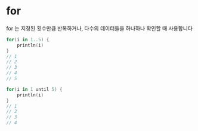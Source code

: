 for
======

for 는 지정된 횟수만큼 반복하거나, 다수의 데이터들을 하나하나 확인할 때 사용합니다

```kotlin
for(i in 1..5) {
    println(i)
}
// 1
// 2
// 3
// 4
// 5
```

```kotlin
for(i in 1 until 5) {
    println(i)
}
// 1
// 2
// 3
// 4
```